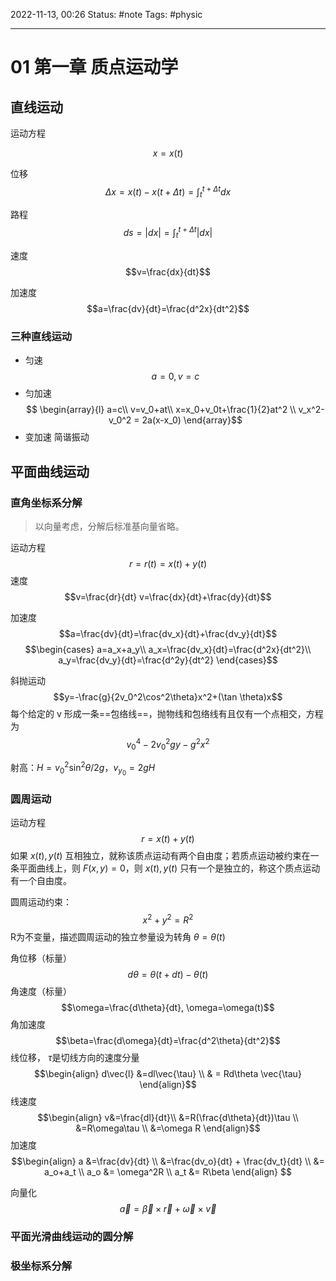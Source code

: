 2022-11-13, 00:26
Status: #note
Tags: #physic

---

# 01 第一章 质点运动学

## 直线运动

运动方程 

 $$x = x(t)$$

位移
 $$\Delta{x} = x(t) - x(t + \Delta{t}) = \int_t^{t+\Delta t}dx$$

路程
 $$ds = |dx|=\int_t^{t+\Delta t}|dx|$$

速度
 $$v=\frac{dx}{dt}$$

加速度
$$a=\frac{dv}{dt}=\frac{d^2x}{dt^2}$$

### 三种直线运动

- 匀速
$$a = 0, v = c$$
- 匀加速
$$
\begin{array}{l}
a=c\\
v=v_0+at\\
x=x_0+v_0t+\frac{1}{2}at^2 \\
v_x^2-v_0^2 = 2a(x-x_0)
\end{array}$$
- 变加速
简谐振动

## 平面曲线运动
### 直角坐标系分解

> 以向量考虑，分解后标准基向量省略。

运动方程
$$r = r(t)=x(t) + y(t)$$
速度
$$v=\frac{dr}{dt} v=\frac{dx}{dt}+\frac{dy}{dt}$$

加速度
$$a=\frac{dv}{dt}=\frac{dv_x}{dt}+\frac{dv_y}{dt}$$
$$\begin{cases}
a=a_x+a_y\\
a_x=\frac{dv_x}{dt}=\frac{d^2x}{dt^2}\\
a_y=\frac{dv_y}{dt}=\frac{d^2y}{dt^2}
\end{cases}$$

斜抛运动
$$y=-\frac{g}{2v_0^2\cos^2\theta}x^2+(\tan \theta)x$$
每个给定的 v 形成一条==包络线==，抛物线和包络线有且仅有一个点相交，方程为
$$v_0^4-2v_0^2gy-g^2x^2$$

射高：$H=v_0^2\sin^2\theta/2g$，$v_{y_0}=2gH$

### 圆周运动

运动方程
$$r=x(t)+y(t)$$
如果 $x(t), y(t)$ 互相独立，就称该质点运动有两个自由度；若质点运动被约束在一条平面曲线上，则 $F(x,y)=0$，则 $x(t),y(t)$ 只有一个是独立的，称这个质点运动有一个自由度。

圆周运动约束：
$$x^2+y^2=R^2$$
R为不变量，描述圆周运动的独立参量设为转角 $\theta = \theta(t)$

角位移（标量）
$$d\theta=\theta(t+dt)-\theta(t)$$
角速度（标量）
$$\omega=\frac{d\theta}{dt}, \omega=\omega(t)$$
角加速度
$$\beta=\frac{d\omega}{dt}=\frac{d^2\theta}{dt^2}$$
线位移， $\tau$是切线方向的速度分量
$$\begin{align}
d\vec{l} &=dl\vec{\tau} \\
& = Rd\theta \vec{\tau}
\end{align}$$
线速度
$$\begin{align}
v&=\frac{dl}{dt}\\
&=R(\frac{d\theta}{dt})\tau \\
&=R\omega\tau \\
&=\omega R
\end{align}$$
加速度
$$\begin{align}
a &=\frac{dv}{dt} \\
&=\frac{dv_o}{dt} + \frac{dv_t}{dt} \\
&= a_o+a_t \\
a_o &= \omega^2R \\
a_t &= R\beta
\end{align}
$$

向量化
$$\vec{a}=\vec{\beta} \times \vec{r} + \vec{\omega} \times \vec{v}$$

### 平面光滑曲线运动的圆分解

### 极坐标系分解